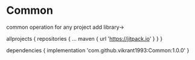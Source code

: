 # Common
common operation for any project
add library->

allprojects {
		repositories {
			...
			maven { url 'https://jitpack.io' }
		}
	}
  
  dependencies {
	        implementation 'com.github.vikrant1993:Common:1.0.0'
	}
